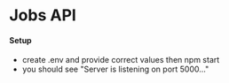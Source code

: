 # Jobs API

#### Setup

- create .env and provide correct values then npm start
- you should see "Server is listening on port 5000..."

